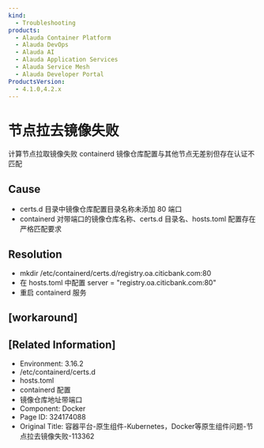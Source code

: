 ```yaml
---
kind:
  - Troubleshooting
products:
  - Alauda Container Platform
  - Alauda DevOps
  - Alauda AI
  - Alauda Application Services
  - Alauda Service Mesh
  - Alauda Developer Portal
ProductsVersion:
  - 4.1.0,4.2.x
---
```

<!-- A type of document that involves encountering a fault, diagnosing it, performing root cause analysis, and providing solutions. -->

# 节点拉去镜像失败

计算节点拉取镜像失败 containerd 镜像仓库配置与其他节点无差别但存在认证不匹配

## Cause
- certs.d 目录中镜像仓库配置目录名称未添加 80 端口
- containerd 对带端口的镜像仓库名称、certs.d 目录名、hosts.toml 配置存在严格匹配要求

## Resolution
- mkdir /etc/containerd/certs.d/registry.oa.citicbank.com:80
- 在 hosts.toml 中配置 server = "registry.oa.citicbank.com:80"
- 重启 containerd 服务

## [workaround]

## [Related Information]
- Environment: 3.16.2
- /etc/containerd/certs.d
- hosts.toml
- containerd 配置
- 镜像仓库地址带端口
- Component: Docker
- Page ID: 324174088
- Original Title: 容器平台-原生组件-Kubernetes，Docker等原生组件问题-节点拉去镜像失败-113362
